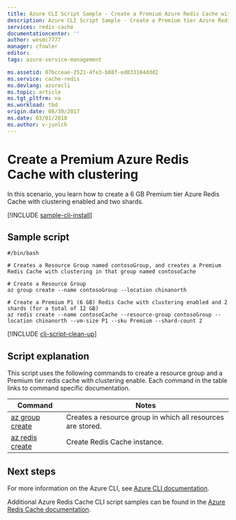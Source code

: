 ```yaml
---
title: Azure CLI Script Sample - Create a Premium Azure Redis Cache with clustering | Microsoft Docs
description: Azure CLI Script Sample - Create a Premium tier Azure Redis Cache with clustering
services: redis-cache
documentationcenter: ''
author: wesmc7777
manager: cfowler
editor: 
tags: azure-service-management

ms.assetid: 07bcceae-2521-4fe3-b88f-ed833104ddd2
ms.service: cache-redis
ms.devlang: azurecli
ms.topic: article
ms.tgt_pltfrm: na
ms.workload: tbd
origin.date: 08/30/2017
ms.date: 03/01/2018
ms.author: v-junlch
---
```


# Create a Premium Azure Redis Cache with clustering

In this scenario, you learn how to create a 6 GB Premium tier Azure Redis Cache with clustering enabled and two shards.

[!INCLUDE [sample-cli-install](../../../includes/sample-cli-install.md)]

## Sample script

```azurecli
#/bin/bash

# Creates a Resource Group named contosoGroup, and creates a Premium Redis Cache with clustering in that group named contosoCache

# Create a Resource Group 
az group create --name contosoGroup --location chinanorth

# Create a Premium P1 (6 GB) Redis Cache with clustering enabled and 2 shards (for a total of 12 GB)
az redis create --name contosoCache --resource-group contosoGroup --location chinanorth --vm-size P1 --sku Premium --shard-count 2
```

[!INCLUDE [cli-script-clean-up](../../../includes/redis-cli-script-clean-up.md)]

## Script explanation

This script uses the following commands to create a resource group and a Premium tier redis cache with clustering enable. Each command in the table links to command specific documentation.

| Command | Notes |
|---|---|
| [az group create](/cli/group#az_group_create) | Creates a resource group in which all resources are stored. |
| [az redis create](/cli/redis#az_redis_create) | Create Redis Cache instance. |


## Next steps

For more information on the Azure CLI, see [Azure CLI documentation](/cli/overview).

Additional Azure Redis Cache CLI script samples can be found in the [Azure Redis Cache documentation](../cli-samples.md).

<!--Update_Description: code update-->
